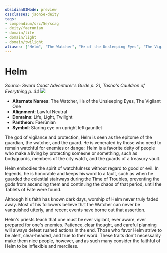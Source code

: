 ```yaml
---
obsidianUIMode: preview
cssclasses: json5e-deity
tags:
- compendium/src/5e/scag
- deity/faerunian
- domain/life
- domain/light
- domain/twilight
aliases: ["Helm", "The Watcher", "He of the Unsleeping Eyes", "The Vigilant One"]
---
```

# Helm
*Source: Sword Coast Adventurer's Guide p. 21, Tasha's Cauldron of Everything p. 34* 
![](scag-symbol-of-helm.webp#symbol)

- **Alternate Names**: The Watcher, He of the Unsleeping Eyes, The Vigilant One
- **Alignment**: Lawful Neutral
- **Domains**: Life, Light, Twilight
- **Pantheon**: Faerûnian
- **Symbol**: Staring eye on upright left gauntlet

The god of vigilance and protection, Helm is seen as the epitome of the guardian, the watcher, and the guard. He is venerated by those who need to remain watchful for enemies or danger. Helm is a favorite deity of people who make a living by protecting someone or something, such as bodyguards, members of the city watch, and the guards of a treasury vault.

Helm embodies the spirit of watchfulness without regard to good or evil. In legends, he is honorable and keeps his word to a fault, such as when he guarded the celestial stairways during the Time of Troubles, preventing the gods from ascending them and continuing the chaos of that period, until the Tablets of Fate were found.

Although his faith has known dark days, worship of Helm never truly faded away. Most of his followers believe that the Watcher can never be vanquished utterly, and recent events have borne out that assertion.

Helm's priests teach that one must be ever vigilant, ever aware, ever prepared for one's enemies. Patience, clear thought, and careful planning will always defeat rushed actions in the end. Those who favor Helm strive to be alert, clear-headed, and true to their word. These traits don't necessarily make them nice people, however, and as such many consider the faithful of Helm to be inflexible and merciless.